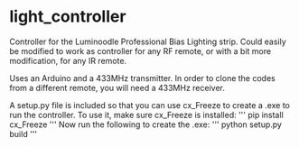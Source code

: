 # light_controller

Controller for the Luminoodle Professional Bias Lighting strip. Could easily be modified to work as controller for any RF remote, or with a bit more modification, for any IR remote.

Uses an Arduino and a 433MHz transmitter. In order to clone the codes from a different remote, you will need a 433MHz receiver.

A setup.py file is included so that you can use cx_Freeze to create a .exe to run the controller. To use it, make sure cx_Freeze is installed:
'''
pip install cx_Freeze
'''
Now run the following to create the .exe:
'''
python setup.py build
'''
